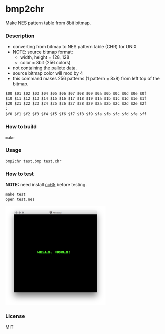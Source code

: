 # bmp2chr

Make NES pattern table from 8bit bitmap.

### Description

- converting from bitmap to NES pattern table (CHR) for UNIX
- NOTE: source bitmap format:
  - width, height = 128, 128
  - color = 8bit (256 colors)
- not containing the pallete data.
- source bitmap color will mod by 4
- this command makes 256 patterns (1 pattern = 8x8) from left top of the bitmap.

```
$00 $01 $02 $03 $04 $05 $06 $07 $08 $09 $0a $0b $0c $0d $0e $0f
$10 $11 $12 $13 $14 $15 $16 $17 $18 $19 $1a $1b $1c $1d $1e $1f
$20 $21 $22 $23 $24 $25 $26 $27 $28 $29 $2a $2b $2c $2d $2e $2f
:
$f0 $f1 $f2 $f3 $f4 $f5 $f6 $f7 $f8 $f9 $fa $fb $fc $fd $fe $ff
```

### How to build

```
make
```

### Usage

```
bmp2chr test.bmp test.chr
```

### How to test

__NOTE:__ need install [cc65](https://cc65.github.io/) before testing.

```
make test
open test.nes
```

<img src="test-result.png" width="320"/>


### License

MIT
